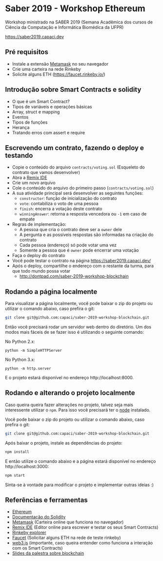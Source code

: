 # Saber 2019 - Workshop Ethereum


Workshop ministrado na SABER 2019 (Semana Acadêmica dos cursos de Ciência da Computação e Informática Biomédica da UFPR)

https://saber2019.capaci.dev


## Pré requisitos

- Instale a extensão [Metamask](https://metamask.io/) no seu navegador
- Crie uma carteira na rede Rinkeby
- Solicite alguns ETH (https://faucet.rinkeby.io/)


## Introdução sobre Smart Contracts e solidity

- O que é um Smart Contract?
- Tipos de variáveis e operações básicas
- Array, struct e mapping
- Eventos
- Tipos de funções
- Herança
- Tratando erros com assert e require


## Escrevendo um contrato, fazendo o deploy e testando

- Copie o conteúdo do arquivo `contracts/voting.sol` (Esqueleto do contrato que vamos desenvolver)
- Abra a [Remix IDE](https://remix.ethereum.org)
- Crie um novo arquivo
- Cole o conteúdo do arquivo do primeiro passo (`contracts/voting.sol`)
- A sua atividade principal será desenvolver as seguintes funções:
    - `constructor`: função de inicialização do contrato
    - `vote`: contabiliza o voto de uma pessoa
    - `finish`: encerra a votação deste contrato
    - `winningAnswer`: retorna a resposta vencedora ou `-1` em caso de empate
- Regras de implementação:
    - A pessoa que cria o contrato deve ser a `owner` dele
    - A pergunta e as possíveis respostas são informadas na criação do contrato
    - Cada pessoa (endereço) só pode votar uma vez
    - Somente a pessoa que é `owner` pode encerrar uma votação
- Faça o deploy do contrato
- Você pode testar o contrato na página https://saber2019.capaci.dev/
- Após o deploy, compartilhe o endereço com o restante da turma, para que todo mundo possa votar
    - http://dontpad.com/saber-2019-workshop-blockchain


## Rodando a página localmente

Para visualizar a página localmente, você pode baixar o zip do projeto ou utilizar o comando abaixo, caso prefira o git:

```bash
git clone git@github.com:capaci/saber-2019-workshop-blockchain.git
```

Então você precisará rodar um servidor web dentro do diretório. Um dos modos mais fáceis de se fazer isso é utilizando o seguinte comando:

No Python 2.x:

```
python -m SimpleHTTPServer
```

No Python 3.x:

```
python -m http.server
```

E o projeto estará disponível no endereço http://localhost:8000.


## Rodando e alterando o projeto localmente

Caso queira queira fazer alterações no projeto, talvez seja mais interessente utilizar o `npm`. Para isso você precisará ter o [node](https://nodejs.org/en/) instalado.

Você pode baixar o zip do projeto ou utilizar o comando abaixo, caso prefira o git:

```bash
git clone git@github.com:capaci/saber-2019-workshop-blockchain.git
```

Após baixar o projeto, instale as dependências do projeto:

```bash
npm install
```

E então utilize o comando abaixo e a página estará disponível no endereço http://localhost:3000:

```bash
npm start
```

Sinta-se à vontade para modificar o projeto e implementar outras ideias :)


## Referências e ferramentas

- [Ethereum](https://www.ethereum.org/)
- [Documentação do Solidity](https://solidity.readthedocs.io/)
- [Metamask](https://metamask.io/) (Carteira online que funciona no navegador)
- [Remix IDE](https://remix.ethereum.org) (Editor online para escrever e testar os seus Smart Contracts)
- [Rinkeby explorer](https://rinkeby.etherscan.io)
- [Faucet](https://faucet.rinkeby.io/) (Solicitar alguns ETH na rede de teste rinkeby)
- [web3.js](https://web3js.readthedocs.io) (importante, caso queira entender como funciona a interação com os Smart Contracts)
- [Slides da palestra sobre blockchain](https://bit.ly/saber2019-blockchain)
